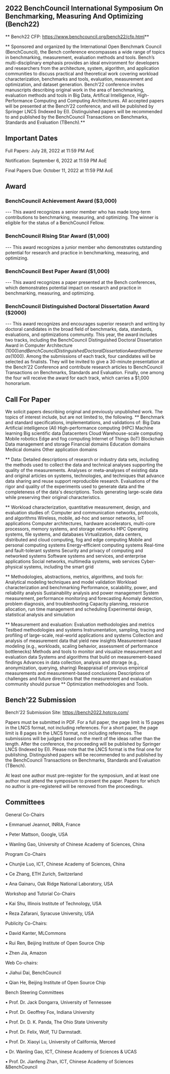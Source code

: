 ## 2022 BenchCouncil International Symposium On Benchmarking, Measuring And Optimizing (Bench22)
** Bench22 CFP: https://www.benchcouncil.org/bench22/cfp.html**

** Sponsored and organized by the International Open Benchmark Council (BenchCouncil), the Bench conference encompasses a wide range of topics in benchmarking, measurement, evaluation methods and tools. Bench’s multi-disciplinary emphasis provides an ideal environment for developers and researchers from the architecture, system, algorithm, and application communities to discuss practical and theoretical work covering workload characterization, benchmarks and tools, evaluation, measurement and optimization, and dataset generation. Bench’22 conference invites manuscripts describing original work in the area of benchmarking, evaluation methods and tools in Big Data, Artifical Intelligence, High-Performance Computing and Computing Architectures. All accepted papers will be presented at the Bench’22 conference, and will be published by Springer LNCS (Indexed by EI). Distinguished papers will be recommended to and published by the BenchCouncil Transactions on Benchmarks, Standards and Evaluation (TBench).**


## Important Dates
Full Papers: July 28, 2022 at 11:59 PM AoE

Notification: September 6, 2022 at 11:59 PM AoE

Final Papers Due: October 11, 2022 at 11:59 PM AoE


## Award 
### BenchCouncil Achievement Award ($3,000)
--- This award recognizes a senior member who has made long-term contributions to benchmarking, measuring, and optimizing. The winner is eligible for the status of a BenchCouncil Fellow. 

### BenchCouncil Rising Star Award ($1,000)
--- This award recognizes a junior member who demonstrates outstanding potential for research and practice in benchmarking, measuring, and optimizing.

### BenchCouncil Best Paper Award ($1,000)
--- This award recognizes a paper presented at the Bench conferences, which demonstrates potential impact on research and practice in benchmarking, measuring, and optimizing.
 
### BenchCouncil Distinguished Doctoral Dissertation Award ($2000)
--- This award recognizes and encourages superior research and writing by doctoral candidates in the broad field of benchmarks, data, standards, evaluations, and optimizations community. This year, the award includes two tracks, including the BenchCouncil Distinguished Doctoral Dissertation Award in Computer Architecture ($1000) and BenchCouncil Distinguished Doctoral Dissertation Award in other areas ($1000). Among the submissions of each track, four candidates will be selected as finalists. They will be invited to give a 30-minute presentation at the Bench’22 Conference and contribute research articles to BenchCouncil Transactions on Benchmarks, Standards and Evaluation. Finally, one among the four will receive the award for each track, which carries a $1,000 honorarium.
 

## Call For Paper
We solicit papers describing original and previously unpublished work. The topics of interest include, but are not limited to, the following.
** Benchmark and standard specifications, implementations, and validations of:
Big Data
Artificial intelligence (AI)
High-performance computing (HPC)
Machine learning
Big scientific data
Datacenters
Cloud
Warehouse-scale computing
Mobile robotics
Edge and fog computing
Internet of Things (IoT)
Blockchain
Data management and storage 
Financial domains
Education domains
Medical domains
Other application domains

** Data:
Detailed descriptions of research or industry data sets, including the methods used to collect the data and technical analyses supporting the quality of the measurements.
Analyses or meta-analyses of existing data and original articles on systems, technologies, and techniques that advance data sharing and reuse support reproducible research.
Evaluations of the rigor and quality of the experiments used to generate data and the completeness of the data's descriptions.
Tools generating large-scale data while preserving their original characteristics.

** Workload characterization, quantitative measurement, design, and evaluation studies of:
Computer and communication networks, protocols, and algorithms
Wireless, mobile, ad-hoc and sensor networks, IoT applications
Computer architectures, hardware accelerators, multi-core processors, memory systems, and storage networks
HPC
Operating systems, file systems, and databases
Virtualization, data centers, distributed and cloud computing, fog and edge computing
Mobile and personal computing systems
Energy-efficient computing systems
Real-time and fault-tolerant systems
Security and privacy of computing and networked systems
Software systems and services, and enterprise applications
Social networks, multimedia systems, web services
Cyber-physical systems, including the smart grid

** Methodologies, abstractions, metrics, algorithms, and tools for:
Analytical modeling techniques and model validation
Workload characterization and benchmarking
Performance, scalability, power, and reliability analysis
Sustainability analysis and power management
System measurement, performance monitoring and forecasting
Anomaly detection, problem diagnosis, and troubleshooting
Capacity planning, resource allocation, run time management and scheduling
Experimental design, statistical analysis and simulation

** Measurement and evaluation:
Evaluation methodologies and metrics
Testbed methodologies and systems
Instrumentation, sampling, tracing and profiling of large-scale, real-world applications and systems
Collection and analysis of measurement data that yield new insights
Measurement-based modeling (e.g., workloads, scaling behavior, assessment of performance bottlenecks)
Methods and tools to monitor and visualize measurement and evaluation data
Systems and algorithms that build on measurement-based findings
Advances in data collection, analysis and storage (e.g., anonymization, querying, sharing)
Reappraisal of previous empirical measurements and measurement-based conclusions
Descriptions of challenges and future directions that the measurement and evaluation community should pursue
** Optimization methodologies and Tools.

## Bench'22 Submission
Bench'22 Submission Site: https://bench2022.hotcrp.com/

Papers must be submitted in PDF. For a full paper, the page limit is 15 pages in the LNCS format, not including references. For a short paper, the page limit is 8 pages in the LNCS format, not including references. The submissions will be judged based on the merit of the ideas rather than the length. After the conference, the proceeding will be published by Springer LNCS (Indexed by EI). Please note that the LNCS format is the final one for publishing. Distinguished papers will be recommended to and published by the BenchCouncil Transactions on Benchmarks, Standards and Evaluation (TBench).

At least one author must pre-register for the symposium, and at least one author must attend the symposium to present the paper. Papers for which no author is pre-registered will be removed from the proceedings.


## Committees

General Co-Chairs

• Emmanuel Jeannot, INRIA, France

• Peter Mattson, Google, USA

• Wanling Gao, University of Chinese Academy of Sciences, China

Program Co-Chairs

• Chunjie Luo, ICT, Chinese Academy of Sciences, China

• Ce Zhang, ETH Zurich, Switzerland

• Ana Gainaru, Oak Ridge National Laboratory, USA

Workshop and Tutorial Co-Chairs

• Kai Shu, Illinois Institute of Technology, USA

• Reza Zafarani, Syracuse University, USA

Publicity Co-Chairs:

• David Kanter, MLCommons

• Rui Ren, Beijing Institute of Open Source Chip

• Zhen Jia, Amazon

Web Co-chairs:

• Jiahui Dai, BenchCouncil

• Qian He, Beijing Institute of Open Source Chip

Bench Steering Committees 

• Prof. Dr. Jack Dongarra, University of Tennessee

• Prof. Dr. Geoffrey Fox, Indiana University

• Prof. Dr. D. K. Panda, The Ohio State University

• Prof. Dr. Felix, Wolf, TU Darmstadt.

• Prof. Dr. Xiaoyi Lu, University of California, Merced

• Dr. Wanling Gao, ICT, Chinese Academy of Sciences & UCAS

• Prof. Dr. Jianfeng Zhan, ICT, Chinese Academy of Sciences &BenchCouncil 
